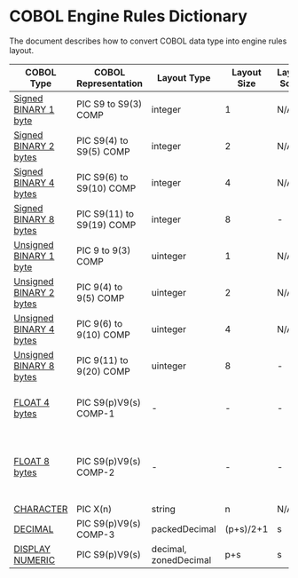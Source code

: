 
# COBOL Engine Rules Dictionary
The document describes how to convert COBOL data type into engine rules layout.
 
|COBOL Type|COBOL Representation|Layout Type|Layout Size|Layout Scale|Range|
|------------|--------| -----|----|---|---|
|[Signed BINARY 1 byte](https://github.com/larandvit/ebcdic-parser/blob/master/docs/cobol_binary_type.md)|PIC S9 to S9(3) COMP|integer|1|N/A|-128 to 128|
|[Signed BINARY 2 bytes](https://github.com/larandvit/ebcdic-parser/blob/master/docs/cobol_binary_type.md)|PIC S9(4) to S9(5) COMP|integer|2|N/A|-32768 to 32767|
|[Signed BINARY 4 bytes](https://github.com/larandvit/ebcdic-parser/blob/master/docs/cobol_binary_type.md)|PIC S9(6) to S9(10) COMP|integer|4|N/A|-2147483648 to 2147483647|
|[Signed BINARY 8 bytes](https://github.com/larandvit/ebcdic-parser/blob/master/docs/cobol_binary_type.md)|PIC S9(11) to S9(19) COMP|integer|8|-|-9223372036854775808 to 9223372036854775807|
|[Unsigned BINARY 1 byte](https://github.com/larandvit/ebcdic-parser/blob/master/docs/cobol_binary_type.md)|PIC 9 to 9(3) COMP|uinteger|1|N/A|0 to 255|
|[Unsigned BINARY 2 bytes](https://github.com/larandvit/ebcdic-parser/blob/master/docs/cobol_binary_type.md)|PIC 9(4) to 9(5) COMP|uinteger|2|N/A|0 to 65535|
|[Unsigned BINARY 4 bytes](https://github.com/larandvit/ebcdic-parser/blob/master/docs/cobol_binary_type.md)|PIC 9(6) to 9(10) COMP|uinteger|4|N/A|0 to 4294967295|
|[Unsigned BINARY 8 bytes](https://github.com/larandvit/ebcdic-parser/blob/master/docs/cobol_binary_type.md)|PIC 9(11) to 9(20) COMP|uinteger|8|-|0 to 18446744073709551615|
|[FLOAT 4 bytes](https://github.com/larandvit/ebcdic-parser/blob/master/docs/cobol_float_type.md)|PIC S9(p)V9(s) COMP-1|-|-|-|-3.4028235E+38 to -1.1754944E-38, 0.0E+0, +1.1754944E-38 to +3.4028235E+38|
|[FLOAT 8 bytes](https://github.com/larandvit/ebcdic-parser/blob/master/docs/cobol_float_type.md)|PIC S9(p)V9(s) COMP-2|-|-|-|-1.797693134862315E+308 to -2.225073858507201E-308, 0.0E+0, +2.225073858507201E-308 to +1.797693134862315E+308|
|[CHARACTER](https://github.com/larandvit/ebcdic-parser/blob/master/docs/cobol_character_type.md)|PIC X(n)|string|n|N/A|N/A|
|[DECIMAL](https://github.com/larandvit/ebcdic-parser/blob/master/docs/cobol_packed_decimal_type.md)|PIC S9(p)V9(s) COMP-3|packedDecimal|(p+s)/2+1|s|N/A|
|[DISPLAY NUMERIC](https://github.com/larandvit/ebcdic-parser/blob/master/docs/cobol_zoned-decimal-type.md)|PIC S9(p)V9(s)|decimal, zonedDecimal|p+s|s|N/A|

